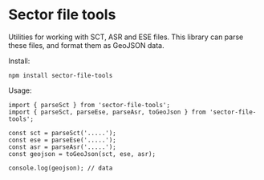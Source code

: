 # Sector file tools

Utilities for working with SCT, ASR and ESE files.
This library can parse these files, and format them as GeoJSON data. 

Install:

```
npm install sector-file-tools
```

Usage:

```
import { parseSct } from 'sector-file-tools';
import { parseSct, parseEse, parseAsr, toGeoJson } from 'sector-file-tools';

const sct = parseSct('.....');
const ese = parseEse('.....');
const asr = parseAsr('.....');
const geojson = toGeoJson(sct, ese, asr);

console.log(geojson); // data
```


